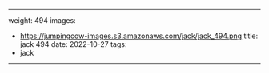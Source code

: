 
---
weight: 494
images:
- https://jumpingcow-images.s3.amazonaws.com/jack/jack_494.png
title: jack 494
date: 2022-10-27
tags:
- jack
---

